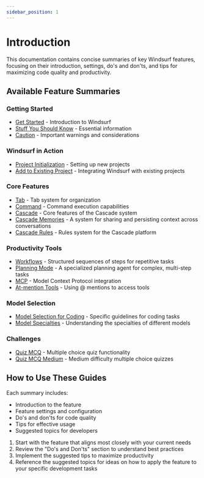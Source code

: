 ```yaml
---
sidebar_position: 1
---
```


# Introduction

This documentation contains concise summaries of key Windsurf features, focusing on their introduction, settings, do's and don'ts, and tips for maximizing code quality and productivity.

## Available Feature Summaries

### Getting Started
- [Get Started](./get-started) - Introduction to Windsurf
- [Stuff You Should Know](./stuff-you-should-know) - Essential information
- [Caution](./caution) - Important warnings and considerations

### Windsurf in Action
- [Project Initialization](./windsurf-in-actions/project-initialization) - Setting up new projects
- [Add to Existing Project](./windsurf-in-actions/add-to-existing-project) - Integrating Windsurf with existing projects

### Core Features
- [Tab](./essentials/tab) - Tab system for organization
- [Command](./essentials/command) - Command execution capabilities
- [Cascade](./essentials/cascade) - Core features of the Cascade system
- [Cascade Memories](./essentials/cascade-memories) - A system for sharing and persisting context across conversations
- [Cascade Rules](./essentials/cascade-rules) - Rules system for the Cascade platform

### Productivity Tools
- [Workflows](./productivity-tools/workflows) - Structured sequences of steps for repetitive tasks
- [Planning Mode](./productivity-tools/planning-mode) - A specialized planning agent for complex, multi-step tasks
- [MCP](./productivity-tools/mcp) - Model Context Protocol integration
- [At-mention Tools](./productivity-tools/at-mention-tools) - Using @ mentions to access tools

### Model Selection
- [Model Selection for Coding](./model-selection/model-selection-coding) - Specific guidelines for coding tasks
- [Model Specialties](./model-selection/model-specialties-specialty) - Understanding the specialties of different models

### Challenges
- [Quiz MCQ](./challenges/quiz-mcq) - Multiple choice quiz functionality
- [Quiz MCQ Medium](./challenges/quiz-mcq-medium) - Medium difficulty multiple choice quizzes



## How to Use These Guides

Each summary includes:
- Introduction to the feature
- Feature settings and configuration
- Do's and don'ts for code quality
- Tips for effective usage
- Suggested topics for developers

1. Start with the feature that aligns most closely with your current needs
2. Review the "Do's and Don'ts" section to understand best practices
3. Implement the suggested tips to maximize productivity
4. Reference the suggested topics for ideas on how to apply the feature to your specific development tasks
